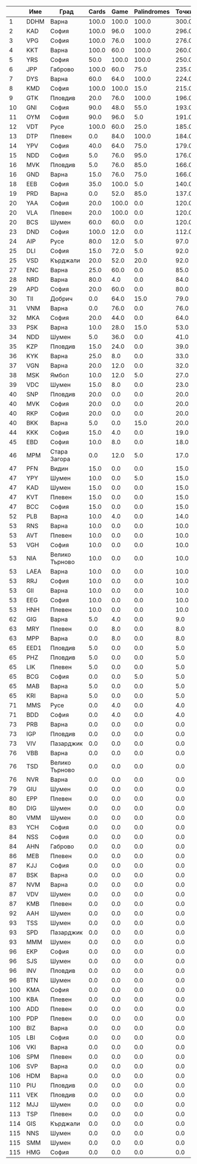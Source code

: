 | |Име|Град|Cards|Game|Palindromes|Точки|
|---|---|---|---|---|---|---|
|1|DDHM|Варна|100.0|100.0|100.0|300.0|
|2|KAD|София|100.0|96.0|100.0|296.0|
|3|VPG|София|100.0|76.0|100.0|276.0|
|4|KKT|Варна|100.0|60.0|100.0|260.0|
|5|YRS|София|50.0|100.0|100.0|250.0|
|6|JPP|Габрово|100.0|60.0|75.0|235.0|
|7|DYS|Варна|60.0|64.0|100.0|224.0|
|8|KMD|София|100.0|100.0|15.0|215.0|
|9|GTK|Пловдив|20.0|76.0|100.0|196.0|
|10|GNI|София|90.0|48.0|55.0|193.0|
|11|OYM|София|90.0|96.0|5.0|191.0|
|12|VDT|Русе|100.0|60.0|25.0|185.0|
|13|DTP|Плевен|0.0|84.0|100.0|184.0|
|14|YPV|София|40.0|64.0|75.0|179.0|
|15|NDD|София|5.0|76.0|95.0|176.0|
|16|MVK|Пловдив|5.0|76.0|85.0|166.0|
|16|GND|Варна|15.0|76.0|75.0|166.0|
|18|EEB|София|35.0|100.0|5.0|140.0|
|19|PRD|Варна|0.0|52.0|85.0|137.0|
|20|YAA|София|20.0|100.0|0.0|120.0|
|20|VLA|Плевен|20.0|100.0|0.0|120.0|
|20|BCS|Шумен|60.0|60.0|0.0|120.0|
|23|DND|София|100.0|12.0|0.0|112.0|
|24|AIP|Русе|80.0|12.0|5.0|97.0|
|25|DLI|София|15.0|72.0|5.0|92.0|
|25|VSD|Кърджали|20.0|52.0|20.0|92.0|
|27|ENC|Варна|25.0|60.0|0.0|85.0|
|28|NRD|Варна|80.0|4.0|0.0|84.0|
|29|APD|София|20.0|60.0|0.0|80.0|
|30|TII|Добрич|0.0|64.0|15.0|79.0|
|31|VNM|Варна|0.0|76.0|0.0|76.0|
|32|MKA|София|20.0|44.0|0.0|64.0|
|33|PSK|Варна|10.0|28.0|15.0|53.0|
|34|NDD|Шумен|5.0|36.0|0.0|41.0|
|35|KZP|Пловдив|15.0|24.0|0.0|39.0|
|36|KYK|Варна|25.0|8.0|0.0|33.0|
|37|VGN|Варна|20.0|12.0|0.0|32.0|
|38|MSK|Ямбол|10.0|12.0|5.0|27.0|
|39|VDC|Шумен|15.0|8.0|0.0|23.0|
|40|SNP|Пловдив|20.0|0.0|0.0|20.0|
|40|MVK|София|20.0|0.0|0.0|20.0|
|40|RKP|София|20.0|0.0|0.0|20.0|
|40|BKK|Варна|5.0|0.0|15.0|20.0|
|44|KKK|София|15.0|4.0|0.0|19.0|
|45|EBD|София|10.0|8.0|0.0|18.0|
|46|MPM|Стара Загора|0.0|12.0|5.0|17.0|
|47|PFN|Видин|15.0|0.0|0.0|15.0|
|47|YPY|Шумен|10.0|0.0|5.0|15.0|
|47|KAD|Шумен|15.0|0.0|0.0|15.0|
|47|KVT|Плевен|15.0|0.0|0.0|15.0|
|47|BCC|София|15.0|0.0|0.0|15.0|
|52|PLB|Варна|10.0|4.0|0.0|14.0|
|53|RNS|Варна|10.0|0.0|0.0|10.0|
|53|AVT|Плевен|10.0|0.0|0.0|10.0|
|53|VGH|София|10.0|0.0|0.0|10.0|
|53|NIA|Велико Търново|10.0|0.0|0.0|10.0|
|53|LAEA|Варна|10.0|0.0|0.0|10.0|
|53|RRJ|София|10.0|0.0|0.0|10.0|
|53|GII|Варна|10.0|0.0|0.0|10.0|
|53|EEG|София|10.0|0.0|0.0|10.0|
|53|HNH|Плевен|10.0|0.0|0.0|10.0|
|62|GIG|Варна|5.0|4.0|0.0|9.0|
|63|MRY|Плевен|0.0|8.0|0.0|8.0|
|63|MPP|Варна|0.0|8.0|0.0|8.0|
|65|EED1|Пловдив|5.0|0.0|0.0|5.0|
|65|PHZ|Пловдив|5.0|0.0|0.0|5.0|
|65|LIK|Плевен|5.0|0.0|0.0|5.0|
|65|BCG|София|0.0|0.0|5.0|5.0|
|65|MAB|Варна|5.0|0.0|0.0|5.0|
|65|KRI|Варна|5.0|0.0|0.0|5.0|
|71|MMS|Русе|0.0|4.0|0.0|4.0|
|71|BDD|София|0.0|4.0|0.0|4.0|
|73|PRB|Варна|0.0|0.0|0.0|0.0|
|73|IGP|Пловдив|0.0|0.0|0.0|0.0|
|73|VIV|Пазарджик|0.0|0.0|0.0|0.0|
|76|VBB|Варна|0.0|0.0|0.0|0.0|
|76|TSD|Велико Търново|0.0|0.0|0.0|0.0|
|76|NVR|Варна|0.0|0.0|0.0|0.0|
|79|GIU|Шумен|0.0|0.0|0.0|0.0|
|80|EPP|Плевен|0.0|0.0|0.0|0.0|
|80|DIG|Шумен|0.0|0.0|0.0|0.0|
|80|VMM|Шумен|0.0|0.0|0.0|0.0|
|83|YCH|София|0.0|0.0|0.0|0.0|
|84|NSS|София|0.0|0.0|0.0|0.0|
|84|AHN|Габрово|0.0|0.0|0.0|0.0|
|86|MEB|Плевен|0.0|0.0|0.0|0.0|
|87|KJJ|София|0.0|0.0|0.0|0.0|
|87|BSK|Варна|0.0|0.0|0.0|0.0|
|87|NVM|Варна|0.0|0.0|0.0|0.0|
|87|VDV|Шумен|0.0|0.0|0.0|0.0|
|87|KMB|Плевен|0.0|0.0|0.0|0.0|
|92|AAH|Шумен|0.0|0.0|0.0|0.0|
|93|TSS|Шумен|0.0|0.0|0.0|0.0|
|93|SPD|Пазарджик|0.0|0.0|0.0|0.0|
|93|MMM|Шумен|0.0|0.0|0.0|0.0|
|96|EKP|София|0.0|0.0|0.0|0.0|
|96|SJS|Шумен|0.0|0.0|0.0|0.0|
|96|INV|Пловдив|0.0|0.0|0.0|0.0|
|96|BTN|Шумен|0.0|0.0|0.0|0.0|
|100|KMA|София|0.0|0.0|0.0|0.0|
|100|KBA|Плевен|0.0|0.0|0.0|0.0|
|100|ADD|Плевен|0.0|0.0|0.0|0.0|
|100|PDP|Плевен|0.0|0.0|0.0|0.0|
|100|BIZ|Варна|0.0|0.0|0.0|0.0|
|105|LBI|София|0.0|0.0|0.0|0.0|
|106|VKI|Варна|0.0|0.0|0.0|0.0|
|106|SPM|Плевен|0.0|0.0|0.0|0.0|
|106|SVP|Варна|0.0|0.0|0.0|0.0|
|106|HDM|Варна|0.0|0.0|0.0|0.0|
|110|PIU|Пловдив|0.0|0.0|0.0|0.0|
|111|VEK|Пловдив|0.0|0.0|0.0|0.0|
|112|MJJ|Шумен|0.0|0.0|0.0|0.0|
|113|TSP|Плевен|0.0|0.0|0.0|0.0|
|114|GIS|Кърджали|0.0|0.0|0.0|0.0|
|115|NNS|Шумен|0.0|0.0|0.0|0.0|
|115|SMM|Шумен|0.0|0.0|0.0|0.0|
|115|HMG|София|0.0|0.0|0.0|0.0|
